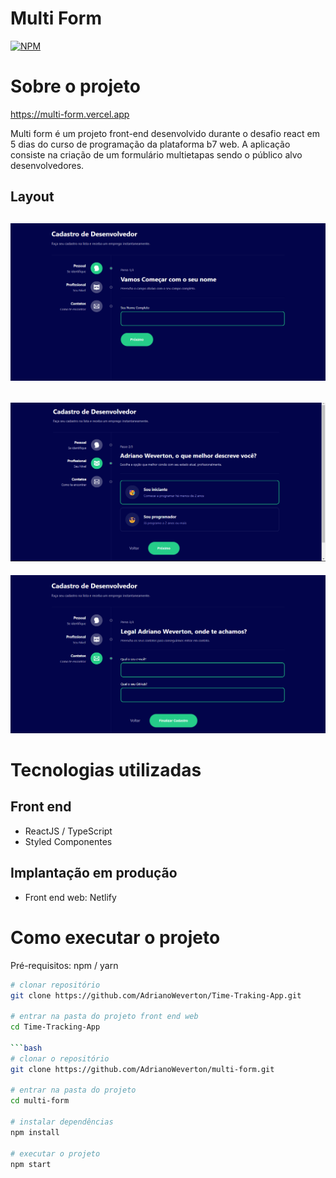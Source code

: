 # Multi Form
[![NPM](https://img.shields.io/npm/l/react)](https://github.com/AdrianoWeverton/multi-form/blob/master/LICENSE) 

# Sobre o projeto
https://multi-form.vercel.app

Multi form é um projeto front-end desenvolvido durante o desafio react em 5 dias do curso de programação da plataforma b7 web. A aplicação consiste na criação de um formulário multietapas sendo o público alvo desenvolvedores. 


## Layout
![Web 1](./src/assets/layout/primeiraPagina.png)
-
![Web 1](./src/assets/layout/segundaPagina.png)
-
![Web 1](./src/assets/layout/terceiraPagina.png)


# Tecnologias utilizadas

## Front end
- ReactJS / TypeScript
- Styled Componentes

## Implantação em produção
- Front end web: Netlify

# Como executar o projeto
Pré-requisitos: npm / yarn

```bash
# clonar repositório
git clone https://github.com/AdrianoWeverton/Time-Traking-App.git

# entrar na pasta do projeto front end web
cd Time-Tracking-App

```bash
# clonar o repositório
git clone https://github.com/AdrianoWeverton/multi-form.git

# entrar na pasta do projeto
cd multi-form

# instalar dependências
npm install

# executar o projeto
npm start
```
